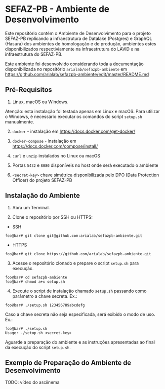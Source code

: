 # SEFAZ-PB - Ambiente de Desenvolvimento

Este repositório contém o Ambiente de Desenvolvimento para o projeto SEFAZ-PB replicando a infraestrutura de Datalake (Postgres) e GraphQL (Hasura) dos ambientes de homologação e de produção, ambientes estes disponibilizados respectiviamente na infraestrutura do LAViD e na infraestrutura do SEFAZ-PB.

Este ambiente foi desenvolvido considerando toda a documentação disponibilizada no repositório `arialab/sefazpb-ambiente` em https://github.com/arialab/sefazpb-ambiente/edit/master/README.md

## Pré-Requisitos

1) Linux, macOS ou Windows.

Atenção: esta instalação foi testada apenas em Linux e macOS. Para utilizar o Windows, é necessário executar os comandos do script `setup.sh` manualmente.

2) `docker` - instalação em https://docs.docker.com/get-docker/

3) `docker-compose` - instalação em https://docs.docker.com/compose/install/

4) `curl` e `unzip` instalados no Linux ou macOS

5) Portas `5432` e `8080` disponíveis no host onde será executado o ambiente

6) `<secret-key>` chave simétrica disponibilizada pelo DPO (Data Protection Officer) do projeto SEFAZ-PB

## Instalação do Ambiente

1) Abra um Terminal.

2) Clone o repositório por SSH ou HTTPS:

- SSH
```console
foo@bar# git clone git@github.com:arialab/sefazpb-ambiente.git
```

- HTTPS
```console
foo@bar# git clone https://github.com/arialab/sefazpb-ambiente.git
```

3) Acesse o repositório clonado e prepare o script `setup.sh` para execução.
```console
foo@bar# cd sefazpb-ambiente
foo@bar# chmod a+x setup.sh
```

4) Execute o script de instalação chamado `setup.sh` passando como parâmetro a chave secreta. Ex.:
```console
foo@bar# ./setup.sh 123456789abcdefg
```

Caso a chave secreta não seja especificada, será exibido o modo de uso. Ex.:
```console
foo@bar# ./setup.sh
Usage: ./setup.sh <secret-key>
```

Aguarde a preparação do ambiente e as instruções apresentadas ao final da execução do script `setup.sh`.

## Exemplo de Preparação do Ambiente de Desenvolvimento

TODO: vídeo do asciinema
